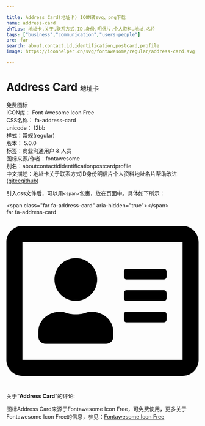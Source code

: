 ```yaml
---

title: Address Card(地址卡) ICON转svg、png下载
name: address-card
zhTips: 地址卡,关于,联系方式,ID,身份,明信片,个人资料,地址,名片
tags: ["business","communication","users-people"]
pre: far
search: about,contact,id,identification,postcard,profile
image: https://iconhelper.cn/svg/fontawesome/regular/address-card.svg

---
```


# Address Card  <small style="font-size: 60%;font-weight: 100">地址卡</small>


<div class="detail-page">
<p>
<span><span class="badge-success badge">免费图标</span> </span>
<br/>
<span>
ICON库：
<span class="badge-secondary badge">Font Awesome Icon Free</span> 
</span>
<br/>
<span>
CSS名称：
<span class="badge-secondary badge">fa-address-card</span> 
</span>
<br/>
<span>
unicode：
<span class="badge-secondary badge">f2bb</span> 
<copy-btn content='f2bb' btn-title=""></copy-btn>
<copy-btn :content='String.fromCodePoint(parseInt("f2bb", 16))' btn-title="复制U"></copy-btn>
</span><br/><span>样式：<span class="badge-light badge">常规(regular)</span></span>
<br/>
<span>
版本：
<span class="badge-secondary badge">5.0.0</span> 
</span><br/><span>标签：<span class="badge-light badge"><router-link to="/tags/business.html">商业</router-link></span><span class="badge-light badge"><router-link to="/tags/communication.html">沟通</router-link></span><span class="badge-light badge"><router-link to="/tags/users-people.html">用户 & 人员</router-link></span></span>
<br/>
<span>图标来源/作者：<span class="badge-light badge">fontawesome</span></span> 
<br/>
<span>别名：<span class="badge-light badge">about</span><span class="badge-light badge">contact</span><span class="badge-light badge">id</span><span class="badge-light badge">identification</span><span class="badge-light badge">postcard</span><span class="badge-light badge">profile</span></span><br/><span class="zh-detail">中文描述：<span class="badge-primary badge">地址卡</span><span class="badge-primary badge">关于</span><span class="badge-primary badge">联系方式</span><span class="badge-primary badge">ID</span><span class="badge-primary badge">身份</span><span class="badge-primary badge">明信片</span><span class="badge-primary badge">个人资料</span><span class="badge-primary badge">地址</span><span class="badge-primary badge">名片</span><span class="help-link"><span>帮助改进</span>(<a href="https://gitee.com/liuwave/icon-helper/edit/master/json/fontawesome/regular/address-card.json" target="_blank" rel="noopener noreferrer">gitee</a><a href="https://github.com/liuwave/icon-helper/edit/master/json/fontawesome/regular/address-card.json" target="_blank" rel="noopener noreferrer">github</a></span>)</span><br/>
</p>
</div>
<div class="alert alert-dark">
  <i class="far fa-address-card fa-xs"></i>
  <i class="far fa-address-card fa-sm"></i>
  <i class="far fa-address-card fa-lg"></i>
  <i class="far fa-address-card fa-2x"></i>
  <i class="far fa-address-card fa-3x"></i>
  <i class="far fa-address-card fa-5x"></i>
  <i class="far fa-address-card fa-7x"></i>
</div>
<div>
  <p>引入css文件后，可以用<code>&lt;span&gt;</code>包裹，放在页面中。具体如下所示：    
  </p>
  <div class="alert alert-primary" style="font-size: 14px">
    &lt;span class="far fa-address-card" aria-hidden="true"&gt;&lt;/span&gt;
    <copy-btn content='<span class="far fa-address-card" aria-hidden="true"></span>'></copy-btn>
  </div>
  <div class="alert alert-secondary">
    <i class="far fa-address-card"
    style="font-size: 24px"
    aria-hidden="true"></i> far fa-address-card
    <copy-btn content="far fa-address-card" btn-title="复制图标名称"></copy-btn>
  </div>
</div>
<div id="svg" class="svg-wrap">
<svg xmlns="http://www.w3.org/2000/svg" viewBox="0 0 576 512"><path d="M528 32H48C21.5 32 0 53.5 0 80v352c0 26.5 21.5 48 48 48h480c26.5 0 48-21.5 48-48V80c0-26.5-21.5-48-48-48zm0 400H48V80h480v352zM208 256c35.3 0 64-28.7 64-64s-28.7-64-64-64-64 28.7-64 64 28.7 64 64 64zm-89.6 128h179.2c12.4 0 22.4-8.6 22.4-19.2v-19.2c0-31.8-30.1-57.6-67.2-57.6-10.8 0-18.7 8-44.8 8-26.9 0-33.4-8-44.8-8-37.1 0-67.2 25.8-67.2 57.6v19.2c0 10.6 10 19.2 22.4 19.2zM360 320h112c4.4 0 8-3.6 8-8v-16c0-4.4-3.6-8-8-8H360c-4.4 0-8 3.6-8 8v16c0 4.4 3.6 8 8 8zm0-64h112c4.4 0 8-3.6 8-8v-16c0-4.4-3.6-8-8-8H360c-4.4 0-8 3.6-8 8v16c0 4.4 3.6 8 8 8zm0-64h112c4.4 0 8-3.6 8-8v-16c0-4.4-3.6-8-8-8H360c-4.4 0-8 3.6-8 8v16c0 4.4 3.6 8 8 8z"/></svg>
</div>
<detail full-name='fa-address-card'></detail>
<div class="icon-detail__container">
<p>关于“<b>Address Card</b>”的评论:</p>
</div>
<Vssue title="关于“Address Card”的评论" />    
<div><p>图标Address Card来源于Fontawesome Icon Free，可免费使用，更多关于  Fontawesome Icon Free的信息，参见：<a target="_blank" href="https://iconhelper.cn/fontawesome.html">Fontawesome Icon Free</a>
</p></div>
